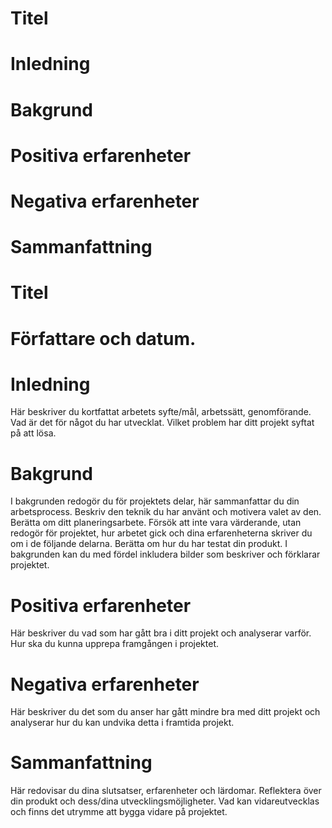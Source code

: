 # Titel
# Inledning
# Bakgrund
# Positiva erfarenheter
# Negativa erfarenheter
# Sammanfattning
# Titel
# Författare och datum.
# Inledning
Här beskriver du kortfattat arbetets syfte/mål, arbetssätt, genomförande.
 Vad är det för något du har utvecklat. Vilket problem har ditt projekt syftat på att lösa.
# Bakgrund
I bakgrunden redogör du för projektets delar, här sammanfattar du din arbetsprocess. Beskriv den teknik du har använt och motivera valet av den.
 Berätta om ditt planeringsarbete.
 Försök att inte vara värderande, utan redogör för projektet, hur arbetet gick och dina erfarenheterna skriver du om i de följande delarna.
Berätta om hur du har testat din produkt.
I bakgrunden kan du med fördel inkludera bilder som beskriver och förklarar projektet.
# Positiva erfarenheter
Här beskriver du vad som har gått bra i ditt projekt och analyserar varför.
 Hur ska du kunna upprepa framgången i projektet.
# Negativa erfarenheter
Här beskriver du det som du anser har gått mindre bra med ditt projekt och analyserar hur du kan undvika detta i framtida projekt.
# Sammanfattning
Här redovisar du dina slutsatser, erfarenheter och lärdomar. Reflektera över din produkt och dess/dina utvecklingsmöjligheter.
Vad kan vidareutvecklas och finns det utrymme att bygga vidare på projektet.
